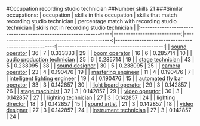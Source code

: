 #Occupation recording studio technician
##Number skills 21
###Similar occupations:
| occupation                                                        |   skills in this occupation |   skills that match recording studio technician |   percentage match with recording studio technician |   skills not in recording studio technician |
|:------------------------------------------------------------------|----------------------------:|------------------------------------------------:|----------------------------------------------------:|--------------------------------------------:|
| [sound operator](sound_operator.md)                               |                          36 |                                               7 |                                            0.333333 |                                          29 |
| [boom operator](boom_operator.md)                                 |                          16 |                                               6 |                                            0.285714 |                                          10 |
| [audio production technician](audio_production_technician.md)     |                          25 |                                               6 |                                            0.285714 |                                          19 |
| [stage technician](stage_technician.md)                           |                          43 |                                               5 |                                            0.238095 |                                          38 |
| [sound designer](sound_designer.md)                               |                          30 |                                               5 |                                            0.238095 |                                          25 |
| [camera operator](camera_operator.md)                             |                          23 |                                               4 |                                            0.190476 |                                          19 |
| [mastering engineer](mastering_engineer.md)                       |                          11 |                                               4 |                                            0.190476 |                                           7 |
| [intelligent lighting engineer](intelligent_lighting_engineer.md) |                          19 |                                               4 |                                            0.190476 |                                          15 |
| [automated fly bar operator](automated_fly_bar_operator.md)       |                          33 |                                               3 |                                            0.142857 |                                          30 |
| [light board operator](light_board_operator.md)                   |                          29 |                                               3 |                                            0.142857 |                                          26 |
| [stage machinist](stage_machinist.md)                             |                          32 |                                               3 |                                            0.142857 |                                          29 |
| [video operator](video_operator.md)                               |                          30 |                                               3 |                                            0.142857 |                                          27 |
| [lighting technician](lighting_technician.md)                     |                          27 |                                               3 |                                            0.142857 |                                          24 |
| [lighting director](lighting_director.md)                         |                          18 |                                               3 |                                            0.142857 |                                          15 |
| [sound artist](sound_artist.md)                                   |                          21 |                                               3 |                                            0.142857 |                                          18 |
| [video designer](video_designer.md)                               |                          27 |                                               3 |                                            0.142857 |                                          24 |
| [instrument technician](instrument_technician.md)                 |                          27 |                                               3 |                                            0.142857 |                                          24 |
